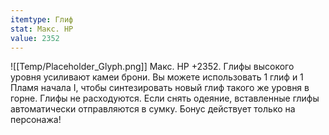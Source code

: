 ```yaml
---
itemtype: Глиф
stat: Макс. HP 
value: 2352
---
```

![[Temp/Placeholder_Glyph.png]]
Макс. HP +2352. Глифы высокого уровня усиливают камеи брони. Вы можете использовать 1 глиф и 1 Пламя начала I, чтобы синтезировать новый глиф такого же уровня в горне. Глифы не расходуются. Если снять одеяние, вставленные глифы автоматически отправляются в сумку. Бонус действует только на персонажа!
